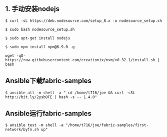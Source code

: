 ## 1. 手动安装nodejs

```shell
$ curl -sL https://deb.nodesource.com/setup_8.x -o nodesource_setup.sh
```

```shell
$ sudo bash nodesource_setup.sh
```

```shell
$ sudo apt-get install nodejs
```

```shell
$ sudo npm install npm@6.9.0 -g
```


```shell
wget -qO- https://raw.githubusercontent.com/creationix/nvm/v0.32.1/install.sh | bash
```



## Ansible下载fabric-samples

```shell
$ ansible all -m shell -a " cd /home/t716/joe && curl -sSL http://bit.ly/2ysbOFE | bash -s -- 1.4.0"
```

## Ansible运行fabric-samples

```shell
$ ansible test -m shell -a "/home/t716/joe/fabric-samples/first-network/byfn.sh up"
```



